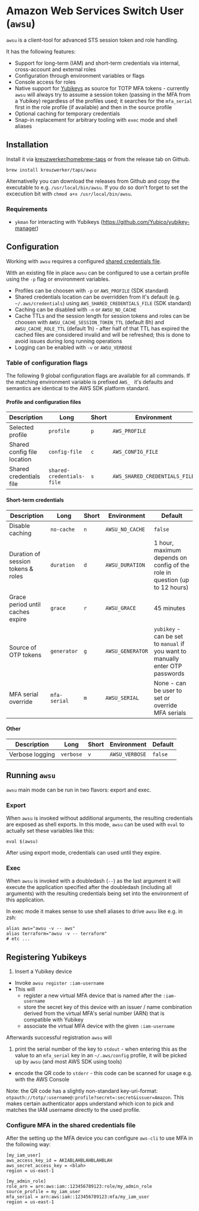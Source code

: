 # Amazon Web Services Switch User (`awsu`)

`awsu` is a client-tool for advanced STS session token and role handling.

It has the following features:

* Support for long-term (IAM) and short-term credentials via internal, cross-account and external roles
* Configuration through environment variables or flags
* Console access for roles
* Native support for [Yubikeys](https://www.yubico.com/) as source for TOTP MFA tokens - currently `awsu` will always try to assume a session token (passing in the MFA from a Yubikey) regardless of the profiles used; it searches for the `mfa_serial` first in the role profile (if available) and then in the source profile
* Optional caching for temporary credentials
* Snap-in replacement for arbitrary tooling with `exec` mode and shell aliases

## Installation

Install it via [kreuzwerker/homebrew-taps](https://github.com/kreuzwerker/homebrew-taps) or from the release tab on Github.

```
brew install kreuzwerker/taps/awsu
```

Alternativelly you can download the releases from Github and copy the executable to e.g. `/usr/local/bin/awsu`. If you do so don't forget to set the excecution bit with `chmod a+x /usr/local/bin/awsu`.

### Requirements

* `ykman` for interacting with Yubikeys (https://github.com/Yubico/yubikey-manager)

## Configuration

Working with `awsu` requires a configured [shared credentials file](https://aws.amazon.com/blogs/security/a-new-and-standardized-way-to-manage-credentials-in-the-aws-sdks/).

With an existing file in place `awsu` can be configured to use a certain profile using the `-p` flag or environment variables.

* Profiles can be choosen with `-p` or `AWS_PROFILE` (SDK standard)
* Shared credentials location can be overridden from it's default (e.g. `~/.aws/credentials`) using `AWS_SHARED_CREDENTIALS_FILE` (SDK standard)
* Caching can be disabled with `-n` or `AWSU_NO_CACHE`
* Cache TTLs and the session length for session tokens and roles can be choosen with `AWSU_CACHE_SESSION_TOKEN_TTL` (default 8h) and `AWSU_CACHE_ROLE_TTL` (default 1h) - after half of that TTL has expired the cached files are considered invalid and will be refreshed; this is done to avoid issues during long running operations
* Logging can be enabled with `-v` or `AWSU_VERBOSE`

### Table of configuration flags

The following 9 global configuration flags are available for all commands. If the matching environment variable is prefixed `AWS_ ` it's defaults and semantics are identical to the AWS SDK platform standard.

#### Profile and configuration files

| Description                 | Long                      | Short | Environment                   | Default   |
| --------------------------- | ------------------------- | ----- | ----------------------------- | --------- |
| Selected profile            | `profile`                 | `p`   | `AWS_PROFILE`                 | `default` |
| Shared config file location | `config-file`             | `c`   | `AWS_CONFIG_FILE`             | Platform  |
| Shared credentials file     | `shared-credentials-file` | `s`   | `AWS_SHARED_CREDENTIALS_FILE` | Platform  |

#### Short-term credentials

| Description                        | Long         | Short | Environment      | Default                                                      |
| ---------------------------------- | ------------ | ----- | ---------------- | ------------------------------------------------------------ |
| Disable caching                    | `no-cache`   | `n`   | `AWSU_NO_CACHE`  | `false`                                                      |
| Duration of session tokens & roles | `duration`   | `d`   | `AWSU_DURATION`  | 1 hour, maximum depends on config of the role in question (up to 12 hours) |
| Grace period until caches expire   | `grace`      | `r`   | `AWSU_GRACE`     | 45 minutes                                                   |
| Source of OTP tokens               | `generator`  | `g`   | `AWSU_GENERATOR` | `yubikey` - can be set to `manual` if you want to manually enter OTP passwords |
| MFA serial override                | `mfa-serial` | `m`   | `AWSU_SERIAL`    | None - can be user to set or override MFA serials            |

#### Other

| Description     | Long      | Short | Environment    | Default |
| --------------- | --------- | ----- | -------------- | ------- |
| Verbose logging | `verbose` | `v`   | `AWSU_VERBOSE` | `false` |

## Running `awsu`

`awsu` main mode can be run in two flavors: export and exec.

### Export

When `awsu` is invoked without additional arguments, the resulting credentials are exposed as shell exports. In this mode, `awsu` can be used with `eval` to actually set these variables like this:

```
eval $(awsu)
```

After using export mode, credentials can used until they expire.

### Exec

When `awsu` is invoked with a doubledash (`--`) as the last argument it will execute the application specified after the doubledash (including all arguments) with the resulting credentials being set into the environment of this application.

In exec mode it makes sense to use shell aliases to drive `awsu` like e.g. in zsh:

```
alias aws="awsu -v -- aws"
alias terraform="awsu -v -- terraform"
# etc ...
```

## Registering Yubikeys

1. Insert a Yubikey device
* Invoke `awsu register :iam-username`
* This will
  * register a new virtual MFA device that is named after the `:iam-username`
  * store the secret key of this device with an issuer / name combination derived from the virtual MFA's serial number (ARN) that is compatible with Yubikey
  * associate the virtual MFA device with the given `:iam-username`

Afterwards successful registration `awsu` will

1. print the serial number of the key to `stdout` - when entering this as the value to an `mfa_serial` key in an `~/.aws/config` profile, it will be picked up by `awsu` (and most AWS SDK using tools)
* encode the QR code to `stderr` - this code can be scanned for usage e.g. with the AWS Console

Note: the QR code has a slightly non-standard key-uri-format: `otpauth://totp/:username@:profile?secret=:secret&issuer=Amazon`. This makes certain authenticator apps understand which icon to pick and matches the IAM username directly to the used profile.

### Configure MFA in the shared credentials file

After the setting up the MFA device you can configure `aws-cli` to use MFA in the following way:

```
[my_iam_user]
aws_access_key_id = AKIABLAHBLAHBLAHBLAH
aws_secret_access_key = <blah>
region = us-east-1

[my_admin_role]
role_arn = arn:aws:iam::123456789123:role/my_admin_role
source_profile = my_iam_user
mfa_serial = arn:aws:iam::123456789123:mfa/my_iam_user
region = us-east-1
```

